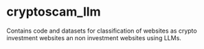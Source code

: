 # cryptoscam_llm
Contains code and datasets for classification of websites as crypto investment websites an non investment websites using LLMs.
